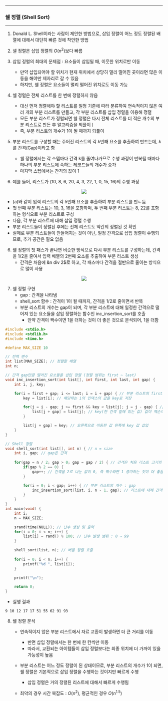 -----
### 쉘 정렬 (Shell Sort)
-----
1. Donald L. Shell이라는 사람이 제안한 방법으로, 삽입 정렬이 어느 정도 정렬된 배열에 대해서 대단히 빠른 것에 착안한 방법
2. 셀 정렬은 삽입 정렬의 $O(n^2)$보다 빠름
3. 삽입 정렬의 최대의 문제점 : 요소들이 삽입될 때, 이웃한 위치로만 이동
   - 만약 삽입되어야 할 위치가 현재 위치에서 상당히 멀리 떨어진 곳이라면 많은 이동을 해야만 제자리로 갈 수 있음
   - 하지만, 쉘 정렬은 요소들이 멀리 떨어진 위치로도 이동 가능
4. 쉘 정렬은 전체 리스트를 한 번에 정렬하지 않음
   - 대신 먼저 정렬해야 할 리스트를 일정 기준에 따라 분류하여 연속적이지 않은 여러 개의 부분 리스트를 만들고, 각 부분 리스트를 삽입 정렬을 이용해 정렬
   - 모든 부분 리스트가 정렬되면 쉘 정렬은 다시 전체 리스트를 더 적은 개수의 부분 리스트로 만든 후 알고리즘을 되풀이ㅣ
   - 즉, 부분 리스트의 개수가 1이 될 때까지 되풀이
5. 부분 리스트를 구성할 때는 주어진 리스트의 각 $k$번째 요소를 추출하여 만드는데, $k$를 간격(Gap)이라고 함
   - 쉘 정렬에서는 각 스텝마다 간격 k를 줄여나가므로 수행 과정이 반복될 때마다 하나의 부분 리스트에 속하는 레코드들의 개수가 증가
   - 마지막 스텝에서는 간격의 값이 1

6. 예를 들어, 리스트가 (10, 8, 6, 20, 4, 3, 22, 1, 0, 15, 16)의 수행 과정
<div align="center">
<img src="https://github.com/user-attachments/assets/03608348-dc07-4b71-8255-fac9bf1043bf">
</div>

   - (a)와 같이 입력 리스트의 각 5번째 요소를 추출하여 부분 리스트를 만ㄴ듬
   - 첫 번째 부분 리스트는 10, 3, 16을 포함하며, 두 번째 부분 리스트는 8, 22를 포함하는 형식으로 부분 리스트로 구성
   - 다음, 각 부분 리스트에 대해 삽입 정렬 수행
   - 부분 리스트들이 정렬된 후에는 전체 리스트도 약간의 정렬된 것 확인
   - 실제로 부분 리스트들이 만들어지는 것이 아닌, 일정 간격으로 삽입 정렬이 수행되므로, 추가 공간은 필요 없음

6. 쉘 정렬의 첫 패스가 끝나면 비슷한 방식으로 다시 부분 리스트를 구성하는데, 간격을 1/2을 줄여서 입력 배열의 2번째 요소를 추출하여 부분 리스트 생성
   - 간격은 처음에 &n div 2$로 하고, 각 패스마다 간격을 절반으로 줄이는 방식으로 많이 사용
<div align="center">
<img src="https://github.com/user-attachments/assets/ebe366ef-8ebe-4f7f-a2ef-4876248b1812">
</div>

7. 쉘 정렬 구현
   - gap : 간격을 나타냄
   - shell_sort 함수 : 간격이 1이 될 때까지, 간격을 1/2로 줄이면서 반복
   - 부분 리스트의 개수는 gap이 되며, 각 부분 리스트에 대해 일정한 간격으로 떨어져 있는 요소들을 삽입 정렬하는 함수인 inc_insertion_sort를 호출
     + 만약 간격이 짝수이면 1을 더하는 것이 더 좋은 것으로 분석되어, 1을 더함
```c
#include <stdio.h>
#include <stdlib.h>
#include <time.h>

#define MAX_SIZE 10

// 전역 변수
int list[MAX_SIZE]; // 정렬할 배열
int n;

// 간격 gap만큼 떨어진 요소들을 삽입 정렬 (정렬 범위는 first ~ last)
void inc_insertion_sort(int list[], int first, int last, int gap) {
    int i, j, key;

    for(i = first + gap; i <= last; i = i + gap) { // 부분 리스트의 first의 다음 간격(Gap)부터 마지막 요소까지에 대해 반복
        key = list[i]; // 해당하는 i의 인덱스의 값을 key로 저장

        for(j = i - gap; j >= first && key < list[j]; j = j - gap) { // 부분 리스트 내 정렬 시작 (역순으로 조회하므로, i의 인덱스의 전 간격(gap)부터 첫번째 요소까지 반복)
            list[j + gap] = list[j]; // key(한 간격 앞에 있는 값) 값이 역순으로 전 간격에 있는 값보다 작으면, 이는 정렬해야하는 것이므로, 현재 한 간격 앞에 있는 값을 오른쪽으로 한 칸 씩 이동 (오름차순 정렬) 
        }

        list[j + gap] = key; // 오른쪽으로 이동한 값 왼쪽에 key 값 삽입
    }
}

// Shell 정렬
void shell_sort(int list[], int n) { // n = size
    int i, gap; // gap은 간격
    
    for(gap = n / 2; gap > 0; gap = gap / 2) { // 간격은 처음 리스트 크기의 1/2부터 시작해, 점진적으로 절반씩 줄여나감
        if(gap % 2 == 0) { 
            gap++; // 간격을 2로 나눈 값이 0, 즉 짝수라면 1 증가하는 것이 더 좋음
        }    

        for(i = 0; i < gap; i++) { // 부분 리스트의 개수 : gap
            inc_insertion_sort(list, i, n - 1, gap); // 리스트에 대해 간격씩 정렬
        }
    }
}
int main(void) {
    int i;
    n = MAX_SIZE;

    srand(time(NULL)); // 난수 생성 및 출력
    for(i = 0; i < n; i++) { 
        list[i] = rand() % 100; // 난수 발생 범위 : 0 ~ 99
    }

    shell_sort(list, n); // 버블 정렬 호출
    
    for(i = 0; i < n; i++) {
        printf("%d ", list[i]);
    }

    printf("\n");

    return 0;
}
```
  - 실행 결과
```
9 10 12 17 17 51 55 62 91 93 
```

8. 쉘 정렬 분석
   - 연속적이지 않은 부분 리스트에서 자료 교환이 발생하면 더 큰 거리를 이동
     + 반면 삽입 정렬에서는 한 번에 한 칸씩만 이동
     + 따라서, 교환되는 아이템들이 삽입 정렬보다는 최종 위치에 더 가까이 있을 가능성이 높음

   - 부분 리스트는 어느 정도 정렬이 된 상태이므로, 부분 리스트의 개수가 1이 되면, 쉘 정렬은 기본적으로 삽입 정렬을 수행하는 것이지만 빠르게 수행
     + 삽입 정렬은 거의 정렬된 리스트에 대해서 빠르게 수행됨

   - 최악의 경우 시간 복잡도 : $O(n^2)$, 평균적인 경우 $O(n^{1.5})$
